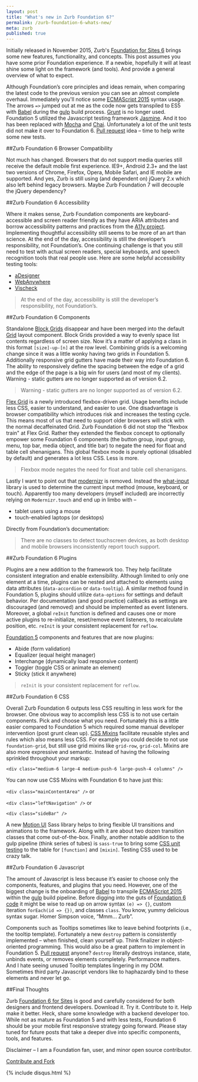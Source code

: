 ```yaml
---
layout: post
title: "What's new in Zurb Foundation 6?"
permalink: /zurb-foundation-6-whats-new/
meta: zurb
published: true
---
```

Initially released in November 2015, Zurb's [Foundation for Sites 6](http://foundation.zurb.com/sites/docs/) brings some new features, functionality, and concepts.  This post assumes you have some prior Foundation experience.  If a newbie, hopefully it will at least shine some light on the framework (and tools).  And provide a general overview of what to expect.

Although Foundation’s core principles and ideas remain, when comparing the latest code to the previous version you can see an almost complete overhaul.  Immediately you'll notice some [ECMAScript 2015](http://www.ecma-international.org/ecma-262/6.0/) syntax usage.  The arrows `=>` jumped out at me as the code now gets transpiled to ES5 with [Babel](https://babeljs.io/) during the [gulp](http://gulpjs.com/) build process.  [Grunt](http://gruntjs.com/) is no longer used.  Foundation 5 utilized the Javascript testing framework [Jasmine](http://jasmine.github.io/).  And it too has been replaced with [Mocha](http://mochajs.org/) and [Chai](http://chaijs.com/).  Unfortunately a lot of the unit tests did not make it over to Foundation 6.  [Pull request](https://github.com/zurb/foundation-sites/tree/V5) idea – time to help write some new tests.

##Zurb Foundation 6 Browser Compatibility

Not much has changed.  Browsers that do not support media queries still receive the default mobile first experience.  IE9+, Android 2.3+ and the last two versions of Chrome, Firefox, Opera, Mobile Safari, and IE mobile are supported.  And yes, Zurb is still using (and dependent on) jQuery 2.x which also left behind legacy browsers.  Maybe Zurb Foundation 7 will decouple the jQuery dependency?

##Zurb Foundation 6 Accessibility

Where it makes sense, Zurb Foundation components are keyboard-accessible and screen reader friendly as they have ARIA attributes and borrow accessibility patterns and practices from the [A11y project](http://a11yproject.com/).  Implementing thoughtful accessibility still seems to be more of an art than science.  At the end of the day, accessibility is still the developer’s responsibility, not Foundation’s.  One continuing challenge is that you still need to test with actual screen readers, special keyboards, and speech recognition tools that real people use.  Here are some helpful accessibility testing tools:

* [aDesigner](http://www.eclipse.org/actf/downloads/tools/aDesigner/)
* [WebAnywhere](http://webanywhere.cs.washington.edu/)
* [Vischeck](http://www.vischeck.com/)

> At the end of the day, accessibility is still the developer’s responsibility, not Foundation’s.  

##Zurb Foundation 6 Components

Standalone [Block Grids](http://foundation.zurb.com/sites/docs/v/5.5.3/components/block_grid.html) disappear and have been merged into the default [Grid](http://foundation.zurb.com/sites/docs/grid.html) layout component.  Block Grids provided a way to evenly space list contents regardless of screen size.  Now it’s a matter of applying a class in this format `[size]-up-[n]` at the row level.  Combining grids is a welcoming change since it was a little wonky having two grids in Foundation 5.  Additionally responsive grid gutters have made their way into Foundation 6.  The ability to responsively define the spacing between the edge of a grid and the edge of the page is a big win for users (and most of my clients).  Warning - static gutters are no longer supported as of version 6.2.

> Warning - static gutters are no longer supported as of version 6.2.

[Flex Grid](http://foundation.zurb.com/sites/docs/flex-grid.html) is a newly introduced flexbox-driven grid.  Usage benefits include less CSS, easier to understand, and easier to use.  One disadvantage is browser compatibility which introduces risk and increases the testing cycle.  This means most of us that need to support older browsers will stick with the normal decaffeinated Grid.  Zurb Foundation 6 did not stop the "flexbox train" at Flex Grid.  Rather they extended the flexbox concept to optionally empower some Foundation 6 components (the button group, input group, menu, top bar, media object, and title bar) to negate the need for float and table cell shenanigans.  This global flexbox mode is purely optional (disabled by default) and generates a lot less CSS.  Less is more.

>  Flexbox mode negates the need for float and table cell shenanigans.

Lastly I want to point out that [modernizr](https://modernizr.com/) is removed.  Instead the [what-input](https://github.com/ten1seven/what-input) library is used to determine the current input method (mouse, keyboard, or touch).  Apparently too many developers (myself included) are incorrectly relying on `Modernizr.touch` and end up in limbo with –

* tablet users using a mouse
* touch-enabled laptops (or desktops)

Directly from Foundation’s documentation:

> There are no classes to detect touchscreen devices, as both desktop and mobile browsers inconsistently report touch support.

##Zurb Foundation 6 Plugins

Plugins are a new addition to the framework too.  They help facilitate consistent integration and enable extensibility.  Although limited to only one element at a time, plugins can be nested and attached to elements using data attributes (`data-accordion` or `data-tooltip`).  A similar method found in Foundation 5, plugins should utilize `data-options` for settings and default behavior.  Per documentation (and good practice) callbacks as settings are discouraged (and removed) and should be implemented as event listeners.  Moreover, a global `reInit` function is defined and causes one or more active plugins to re-initialize, reset/remove event listeners,  to recalculate position, etc.  `reInit` is your consistent replacement for `reflow`.

[Foundation 5](http://foundation.zurb.com/sites/docs/v/5.5.3/) components and features that are now plugins:

* Abide (form validation)
* Equalizer (equal height manager)
* Interchange (dynamically load responsive content)
* Toggler (toggle CSS or animate an element)
* Sticky (stick it anywhere)

> `reInit` is your consistent replacement for `reflow`.

##Zurb Foundation 6 CSS

Overall Zurb Foundation 6 outputs less CSS resulting in less work for the browser.  One obvious way to accomplish less CSS is to not use certain components.  Pick and choose what you need.  Fortunately this is a little easier compared to Foundation 5 which required some manual developer intervention (post grunt clean up).  [CSS Mixins](http://foundation.zurb.com/sites/docs/sass-mixins.html) facilitate reusable styles and rules which also means less CSS.  For example you could decide to not use `foundation-grid`, but still use grid mixins like `grid-row`, `grid-col`.  Mixins are also more expressive and semantic.  Instead of having the following sprinkled throughout your markup:

`<div class="medium-6 large-4 medium-push-6 large-push-4 columns" />`

You can now use CSS Mixins with Foundation 6 to have just this:

`<div class="mainContentArea" />` or 

`<div class="leftNavigation" />` or 

`<div class="sideBar" />`

A new [Motion UI](http://foundation.zurb.com/sites/docs/motion-ui.html) Sass library helps to bring flexible UI transitions and animations to the framework.  Along with it are about two dozen transition classes that come out-of-the-box.  Finally, another notable addition to the gulp pipeline (think series of tubes) is `sass-true` to bring some [CSS unit testing](https://www.npmjs.com/package/sass-true) to the table for `[function]` and `[mixin]`. Testing CSS used to be crazy talk.

##Zurb Foundation 6 Javascript

The amount of Javascript is less because it’s easier to choose only the components, features, and plugins that you need.  However, one of the biggest change is the onboarding of [Babel](https://babeljs.io/) to transpile [ECMAScript 2015](http://www.ecma-international.org/ecma-262/6.0/) within the [gulp](http://gulpjs.com/) build pipeline.  Before digging into the guts of [Foundation 6 code](https://github.com/zurb/foundation-sites) it might be wise to read up on arrow syntax `(e) => {}`, custom iteration `forEach(id => {})`, and classes `class`.  You know, yummy delicious syntax sugar.  Homer Simpson voice, “Mmm... Zurb”.

Components such as Tooltips sometimes like to leave behind footprints (i.e., the tooltip template).  Fortunately a new `destroy` pattern is consistently implemented – when finished, clean yourself up.  Think finalizer in object-oriented programming.  This would also be a great pattern to implement in Foundation 5.  [Pull request](https://github.com/zurb/foundation-sites/tree/V5) anyone?  `destroy` literally destroys instance, state, unbinds events, or removes elements completely.  Performance matters.  And I hate seeing unused Tooltip templates lingering in my DOM.  Sometimes third party Javascript vendors like to haphazardly bind to these elements and never let go.

##Final Thoughts

Zurb [Foundation 6 for Sites](http://foundation.zurb.com/sites/docs/) is good and carefully considered for both designers and frontend developers.  Download it.  Try it.  Contribute to it.  Help make it better.  Heck, share some knowledge with a backend developer too.  While not as mature as Foundation 5 and with less tests, Foundation 6 should be your mobile first responsive strategy going forward.  Please stay tuned for future posts that take a deeper dive into specific components, tools, and features.

Disclaimer – I am a Foundation fan, user, and minor open source contributor.

<span class="fi-page-edit size-21"></span> <a href="{{ site.post_source_root }}2016-03-30-zurb-foundation-6-whats-new" target="_blank">Contribute and Fork</a>

{% include disqus.html %}
